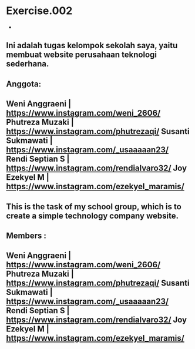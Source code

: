 # Exercise.002
-
Ini adalah tugas kelompok sekolah saya, yaitu membuat website perusahaan teknologi sederhana.
-
Anggota:
-
Weni Anggraeni | https://www.instagram.com/weni_2606/
Phutreza Muzaki | https://www.instagram.com/phutrezaqi/
Susanti Sukmawati | https://www.instagram.com/_usaaaaan23/
Rendi Septian S | https://www.instagram.com/rendialvaro32/
Joy Ezekyel M | https://www.instagram.com/ezekyel_maramis/
-
This is the task of my school group, which is to create a simple technology company website.
-
Members :
-
Weni Anggraeni | https://www.instagram.com/weni_2606/
Phutreza Muzaki | https://www.instagram.com/phutrezaqi/
Susanti Sukmawati | https://www.instagram.com/_usaaaaan23/
Rendi Septian S | https://www.instagram.com/rendialvaro32/
Joy Ezekyel M | https://www.instagram.com/ezekyel_maramis/
-
